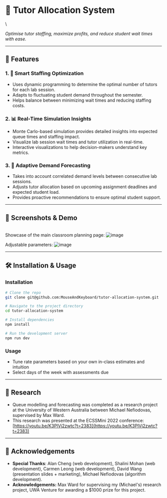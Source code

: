 # 🚀 Tutor Allocation System

\


*Optimise tutor staffing, maximize profits, and reduce student wait times with ease.*

&#x20;&#x20;

---

## 🌟 Features

### 1. 🤖 Smart Staffing Optimization

- Uses dynamic programming to determine the optimal number of tutors for each lab session.
- Adapts to fluctuating student demand throughout the semester.
- Helps balance between minimizing wait times and reducing staffing costs.

### 2. 📊 Real-Time Simulation Insights

- Monte Carlo-based simulation provides detailed insights into expected queue times and staffing impact.
- Visualize lab session wait times and tutor utilization in real-time.
- Interactive visualizations to help decision-makers understand key metrics.

### 3. 🔄 Adaptive Demand Forecasting

- Takes into account correlated demand levels between consecutive lab sessions.
- Adjusts tutor allocation based on upcoming assignment deadlines and expected student load.
- Provides proactive recommendations to ensure optimal student support.

---

## 📸 Screenshots & Demo

\
Showcase of the main classroom planning page:
![image](https://github.com/user-attachments/assets/1dfd8ff3-936d-4ef7-a71c-7fbfca4af61e)


Adjustable parameters:
![image](https://github.com/user-attachments/assets/3d9adc5c-181e-4d32-887c-02773a612138)


---

## 🛠️ Installation & Usage

### Installation

```sh
# Clone the repo
git clone git@github.com:MouseAndKeyboard/tutor-allocation-system.git

# Navigate to the project directory
cd tutor-allocation-system

# Install dependencies
npm install

# Run the development server
npm run dev
```

### Usage

- Tune rate parameters based on your own in-class estimates and intuition
- Select days of the week with assessments due

---

## 📖 Research

- Queue modelling and forecasting was completed as a research project at the University of Western Australia between Michael Nefiodovas, supervised by Max Ward.
- This research was presented at the ECSSMini 2022 conference: [https://youtu.be/K3PlVj2zwtc?t=2383](https://youtu.be/K3PlVj2zwtc?t=2383)

---

## 📝 Acknowledgements

- **Special Thanks**: Alan Cheng (web development), Shalini Mohan (web development), Carmen Leong (web development), David Wang (presentation slides + marketing), Michael Nefiodovas (algorithm development).
- **Acknowledgements:** Max Ward for supervising my (Michael's) research project, UWA Venture for awarding a \$1000 prize for this project.&#x20;
